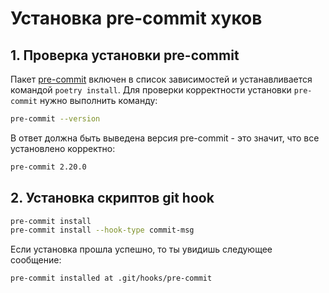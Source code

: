 # Установка pre-commit хуков

## 1. Проверка установки pre-commit
Пакет [pre-commit](https://pre-commit.com/) включен в список зависимостей и устанавливается
командой `poetry install`. Для проверки корректности установки `pre-commit`
нужно выполнить команду:
```bash
pre-commit --version
```
В ответ должна быть выведена версия pre-commit - это значит, что все установлено корректно:
```bash
pre-commit 2.20.0
```

## 2. Установка скриптов git hook
```bash
pre-commit install
pre-commit install --hook-type commit-msg
```
Если установка прошла успешно, то ты увидишь следующее сообщение:
```bash
pre-commit installed at .git/hooks/pre-commit
```

